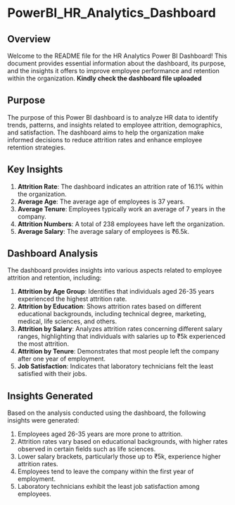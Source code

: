 # PowerBI_HR_Analytics_Dashboard

## Overview
Welcome to the README file for the HR Analytics Power BI Dashboard! This document provides essential information about the dashboard, its purpose, and the insights it offers to improve employee performance and retention within the organization. **Kindly check the dashboard file uploaded**


## Purpose
The purpose of this Power BI dashboard is to analyze HR data to identify trends, patterns, and insights related to employee attrition, demographics, and satisfaction. The dashboard aims to help the organization make informed decisions to reduce attrition rates and enhance employee retention strategies.

## Key Insights
1. **Attrition Rate**: The dashboard indicates an attrition rate of 16.1% within the organization.
2. **Average Age**: The average age of employees is 37 years.
3. **Average Tenure**: Employees typically work an average of 7 years in the company.
4. **Attrition Numbers**: A total of 238 employees have left the organization.
5. **Average Salary**: The average salary of employees is ₹6.5k.

## Dashboard Analysis
The dashboard provides insights into various aspects related to employee attrition and retention, including:

1. **Attrition by Age Group**: Identifies that individuals aged 26-35 years experienced the highest attrition rate.
2. **Attrition by Education**: Shows attrition rates based on different educational backgrounds, including technical degree, marketing, medical, life sciences, and others.
3. **Attrition by Salary**: Analyzes attrition rates concerning different salary ranges, highlighting that individuals with salaries up to ₹5k experienced the most attrition.
4. **Attrition by Tenure**: Demonstrates that most people left the company after one year of employment.
5. **Job Satisfaction**: Indicates that laboratory technicians felt the least satisfied with their jobs.

## Insights Generated
Based on the analysis conducted using the dashboard, the following insights were generated:

1. Employees aged 26-35 years are more prone to attrition.
2. Attrition rates vary based on educational backgrounds, with higher rates observed in certain fields such as life sciences.
3. Lower salary brackets, particularly those up to ₹5k, experience higher attrition rates.
4. Employees tend to leave the company within the first year of employment.
5. Laboratory technicians exhibit the least job satisfaction among employees.

